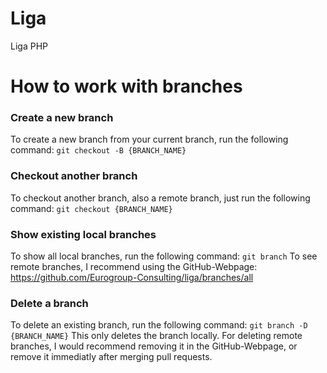 # Liga
Liga PHP

# How to work with branches
### Create a new branch
To create a new branch from your current branch, run the following command:
`git checkout -B {BRANCH_NAME}`

### Checkout another branch
To checkout another branch, also a remote branch, just run the following command:
`git checkout {BRANCH_NAME}`

### Show existing local branches
To show all local branches, run the following command:
`git branch`
To see remote branches, I recommend using the GitHub-Webpage: https://github.com/Eurogroup-Consulting/liga/branches/all

### Delete a branch
To delete an existing branch, run the following command:
`git branch -D {BRANCH_NAME}`
This only deletes the branch locally. For deleting remote branches, I would recommend removing it in the GitHub-Webpage, or remove it immediatly after merging pull requests.
